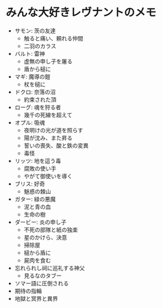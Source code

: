 

# みんな大好きレヴナントのメモ

  - サモン: 茨の友達
    + 触ると痛い、頼れる仲間
    + 二羽のカラス
  - バルト: 雷神
    + 虚無の申し子を屠る
    + 盾から槌に
  - マギ: 魔導の鎧
    + 杖を槌に
  - ドクロ: 奈落の沼
    + 約束された頂
  - ローグ: 魂を狩る者
    + 幾千の死線を超えて
  - オプル: 吸魂
    + 夜明けの光が道を照らす
    + 陽が沈み、また昇る
    + 誓いの喪失、酸と鉄の変異
    + 毒怪
  - リッツ: 地を這う毒
    + 腐敗の使い手
    + やがて御使いを導く
  - ブリス: 好奇
    + 魅惑の棘山
  - ガター: 緑の悪魔
    + 泥と青の血
    + 生命の樹
  - ダービー: 炎の申し子
    + 不死の部隊と紙の独楽
    + 星のかけら、決意
    + 掃除屋
    + 槌から盾に
    + 屍肉を食む
  - 忘れられし祠に巡礼する神父
    + 見るなのタブー
  - ソマー語に圧倒される
  - 期待の指輪
  - 地獄と冥界と異界
